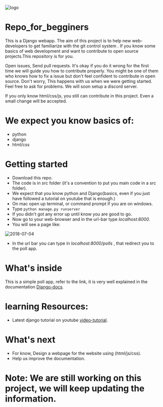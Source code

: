![logo](https://user-images.githubusercontent.com/30196830/42240648-99ffbb30-7f25-11e8-817b-0dcfca965c69.png)


# Repo_for_begginers
This is a Django webapp. The aim of this project is to help new web-developers to get familiarize with the git control system .
If you know some basics of web development and want to contribute to open source projects.This repository is for you.

Open issues, Send pull requests. It's okay if you do it wrong for the first time we will guide you how to contribute properly.
You might be one of them who knows how to fix a issue but don't feel confident to contribute in open source. Don't worry, This 
happens with us when we were getting started. Feel free to ask for problems. We will soon setup a discord server.

If you only know html/css/js, you still can contribute in this project. Even a small change will be accepted.

# We expect you know basics of:
* python 
* django 
* html/css 

# Getting started
* Download this repo.
* The code is in src folder (it's a convention to put you main code in a src folder).
* We expect that you know python and Django(basics, even if you just have followed a tutorial on youtube that is enough.)
* On mac open up terminal, or command prompt if you are on windows.
* Type `python manage.py runserver`
* If you didn't got any error up until know you are good to go.
* Now go to your web-browser and in the url-bar type *localhost:8000*.
* You will see a page like:

![2018-07-04](https://user-images.githubusercontent.com/30196830/42276833-d7e78774-7fb2-11e8-8ab1-3cb50e8b9ffa.png)

* In the url bar you can type in *localhost:8000/polls* , that redirect you to the poll app.

 # What's inside
This is a simple poll app, refer to the link, it is very well explained in the documentation [Django-docs](https://docs.djangoproject.com/en/2.0/intro/tutorial01/).

# learning Resources:
* Latest django tutorial on youtube [video-tutorial](https://www.youtube.com/playlist?list=PLEsfXFp6DpzTD1BD1aWNxS2Ep06vIkaeW).

# What's next
* For know, Design a webpage for the website using (html/js/css).
* Help us improve the documentation.

# Note: We are still working on this project, we will keep updating the information.
